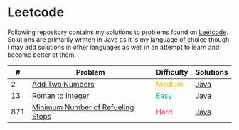 # Leetcode

Following repository contains my solutions to problems found on [Leetcode](https://leetcode.com/). Solutions are
primarily written in Java as it is my language of choice though I may add solutions in other languages as well in an
attempt to learn and become better at them.

| #   | Problem                                                                                               | Difficulty                                 | Solutions                                                                          |
|-----|-------------------------------------------------------------------------------------------------------|--------------------------------------------|------------------------------------------------------------------------------------|
| 2   | [Add Two Numbers](https://leetcode.com/problems/add-two-numbers/)                                     | <span style="color: #FFB800">Medium</span> | [Java](./java/src/main/java/_0002_add_two_numbers/Solution.java)                   |
| 13  | [Roman to Integer](https://leetcode.com/problems/roman-to-integer/)                                   | <span style="color: #02AF9B">Easy</span>   | [Java](./java/src/main/java/_0013_roman_to_integer/Solution.java)                  |
| 871 | [Minimum Number of Refueling Stops](https://leetcode.com/problems/minimum-number-of-refueling-stops/) | <span style="color: #FF2C55">Hard</span>   | [Java](./java/src/main/java/_0871_minimum_number_of_refueling_stops/Solution.java) |